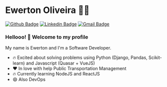 # Ewerton Oliveira :man_technologist:

[![Github Badge](https://img.shields.io/badge/-Github-000?style=flat-square&logo=Github&logoColor=white&link=https://github.com/ewerton94)](https://github.com/ewerton94)
[![Linkedin Badge](https://img.shields.io/badge/-LinkedIn-blue?style=flat-square&logo=Linkedin&logoColor=white&link=https://www.linkedin.com/in/ewerton-amorim-de-oliveira-475963115/)](https://www.linkedin.com/in/ewerton-amorim-de-oliveira-475963115/)
[![Gmail Badge](https://img.shields.io/badge/-Gmail-c14438?style=flat-square&logo=Gmail&logoColor=white&link=mailto:ewerton.oliveira.py@gmail.com)](mailto:ewerton.oliveira.py@gmail.com)

### Hellooo! 👋 Welcome to my profile

My name is Ewerton and I'm a Software Developer.

 - 🔥 Excited about solving problems using Python (Django, Pandas, Scikit-learn) and Javascript (Quasar + VueJS)
 - ❤️ In love with help Public Transportation Management
 - 🔥 Currently learning NodeJS and ReactJS
 - 😄 Also DevOps 
